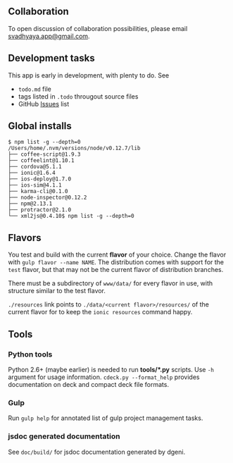 ## Collaboration

To open discussion of collaboration possibilities, please email <svadhyaya.app@gmail.com>.

## Development tasks

This app is early in development, with plenty to do. See

- `todo.md` file
- tags listed in `.todo` througout source files
- GitHub [Issues](https://github.com/vasudeva-chaynes/Svadhyaya/issues) list

## Global installs

```
$ npm list -g --depth=0
/Users/home/.nvm/versions/node/v0.12.7/lib
├── coffee-script@1.9.3
├── coffeelint@1.10.1
├── cordova@5.1.1
├── ionic@1.6.4
├── ios-deploy@1.7.0
├── ios-sim@4.1.1
├── karma-cli@0.1.0
├── node-inspector@0.12.2
├── npm@2.13.1
├── protractor@2.1.0
└── xml2js@0.4.10$ npm list -g --depth=0
```

## Flavors

You test and build with the current **flavor** of your choice. Change the flavor    with `gulp flavor --name NAME`. The distribution comes with support for the `test` flavor, but that may not be the current flavor of distribution branches.

There must be a subdirectory of `www/data/` for every flavor in use, with structure similar to the test flavor.

`./resources` link points to `./data/<current flavor>/resources/` of the current flavor for to keep the `ionic resources` command happy.

## Tools

### Python tools

Python 2.6+ (maybe earlier) is needed to run **tools/*.py** scripts. Use `-h` argument for usage information. `cdeck.py --format_help` provides documentation on deck and compact deck file formats.

### Gulp

Run `gulp help` for annotated list of gulp project management tasks.

### jsdoc generated documentation

See `doc/build/` for jsdoc documentation generated by dgeni.
